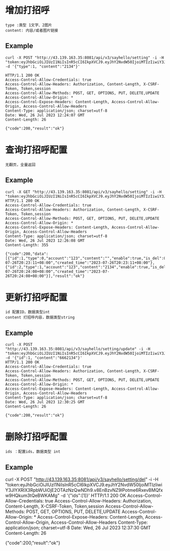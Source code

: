 # 增加打招呼

    type :类型 1文字、2图片
    content: 内容/或者图片链接

## Example 


    curl -X POST "http://43.139.163.35:8081/api/v3/sayhello/setting" -i -H "token:eyJhbGciOiJIUzI1NiIsInR5cCI6IkpXVCJ9.eyJhY2NvdW50IjoiMTIzIiwiY3JlYXRlX3RpbWUiOjE2OTAzNzQwNDh9.v8EnBzvNZ9lPotme6RxevBMQfxw9HQkum3tQeBWKAMg"  -d '{"type":1, "content":"2134"}'

    HTTP/1.1 200 OK
    Access-Control-Allow-Credentials: true
    Access-Control-Allow-Headers: Authorization, Content-Length, X-CSRF-Token, Token,session
    Access-Control-Allow-Methods: POST, GET, OPTIONS, PUT, DELETE,UPDATE
    Access-Control-Allow-Origin: *
    Access-Control-Expose-Headers: Content-Length, Access-Control-Allow-Origin, Access-Control-Allow-Headers
    Content-Type: application/json; charset=utf-8
    Date: Wed, 26 Jul 2023 12:24:07 GMT
    Content-Length: 26

    {"code":200,"result":"ok"}


# 查询打招呼配置

    无翻页，全量返回

## Example

    curl -X GET "http://43.139.163.35:8081/api/v3/sayhello/setting" -i -H "token:eyJhbGciOiJIUzI1NiIsInR5cCI6IkpXVCJ9.eyJhY2NvdW50IjoiMTIzIiwiY3JlYXRlX3RpbWUiOjE2OTAzNzQwNDh9.v8EnBzvNZ9lPotme6RxevBMQfxw9HQkum3tQeBWKAMg"  
    HTTP/1.1 200 OK
    Access-Control-Allow-Credentials: true
    Access-Control-Allow-Headers: Authorization, Content-Length, X-CSRF-Token, Token,session
    Access-Control-Allow-Methods: POST, GET, OPTIONS, PUT, DELETE,UPDATE
    Access-Control-Allow-Origin: *
    Access-Control-Expose-Headers: Content-Length, Access-Control-Allow-Origin, Access-Control-Allow-Headers
    Content-Type: application/json; charset=utf-8
    Date: Wed, 26 Jul 2023 12:26:08 GMT
    Content-Length: 355

    {"code":200,"data":[{"id":1,"type":0,"account":"123","content":"","enable":true,"is_del":0,"updated_time":"2023-07-26T20:23:11+08:00","created_time":"2023-07-26T20:23:11+08:00"},{"id":2,"type":1,"account":"123","content":"2134","enable":true,"is_del":0,"updated_time":"2023-07-26T20:24:08+08:00","created_time":"2023-07-26T20:24:08+08:00"}],"result":"ok"}

# 更新打招呼配置
    id 配置ID，数据类型int
    content 打招呼内容，数据类型string
## Example 

    curl -X POST "http://43.139.163.35:8081/api/v3/sayhello/setting/update" -i -H "token:eyJhbGciOiJIUzI1NiIsInR5cCI6IkpXVCJ9.eyJhY2NvdW50IjoiMTIzIiwiY3JlYXRlX3RpbWUiOjE2OTAzNzQwNDh9.v8EnBzvNZ9lPotme6RxevBMQfxw9HQkum3tQeBWKAMg"  -d '{"id":1, "content":"6662134"}'
    HTTP/1.1 200 OK
    Access-Control-Allow-Credentials: true
    Access-Control-Allow-Headers: Authorization, Content-Length, X-CSRF-Token, Token,session
    Access-Control-Allow-Methods: POST, GET, OPTIONS, PUT, DELETE,UPDATE
    Access-Control-Allow-Origin: *
    Access-Control-Expose-Headers: Content-Length, Access-Control-Allow-Origin, Access-Control-Allow-Headers
    Content-Type: application/json; charset=utf-8
    Date: Wed, 26 Jul 2023 12:30:25 GMT
    Content-Length: 26

    {"code":200,"result":"ok"}


# 删除打招呼配置

    ids ：配置ids，数据类型 int
## Example  

curl -X POST "http://43.139.163.35:8081/api/v3/sayhello/setting/del" -i -H "token:eyJhbGciOiJIUzI1NiIsInR5cCI6IkpXVCJ9.eyJhY2NvdW50IjoiMTIzIiwiY3JlYXRlX3RpbWUiOjE2OTAzNzQwNDh9.v8EnBzvNZ9lPotme6RxevBMQfxw9HQkum3tQeBWKAMg"  -d '{"ids":[1]}'
HTTP/1.1 200 OK
Access-Control-Allow-Credentials: true
Access-Control-Allow-Headers: Authorization, Content-Length, X-CSRF-Token, Token,session
Access-Control-Allow-Methods: POST, GET, OPTIONS, PUT, DELETE,UPDATE
Access-Control-Allow-Origin: *
Access-Control-Expose-Headers: Content-Length, Access-Control-Allow-Origin, Access-Control-Allow-Headers
Content-Type: application/json; charset=utf-8
Date: Wed, 26 Jul 2023 12:37:30 GMT
Content-Length: 26

{"code":200,"result":"ok"}